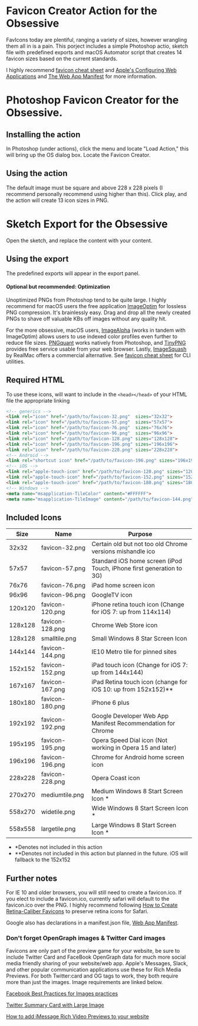 # Favicon Creator Action for the Obsessive

FavIcons today are plentiful, ranging a variety of sizes, however wrangling them all in is a pain. This porject includes a simple Photoshop actio, sketch file with predefined exports  and macOS Automator script  that creates 14 favicon sizes based on the current standards. 

I highly recommend [favicon cheat sheet](https://github.com/audreyr/favicon-cheat-sheet) and [Apple's Configuring Web Applications](https://developer.apple.com/library/content/documentation/AppleApplications/Reference/SafariWebContent/ConfiguringWebApplications/ConfiguringWebApplications.html) and  [The Web App Manifest](https://developers.google.com/web/fundamentals/web-app-manifest/)  for more information.

# Photoshop Favicon Creator for the Obsessive.

## Installing the action

In Photoshop (under actions), click the menu and locate "Load Action," this will bring up the OS dialog box. Locate the Favicon Creator.

## Using the action

The default image must be square and above 228 x 228 pixels (I recommend personally recommend using higher than this). Click play, and the action will create 13 icon sizes in PNG.


# Sketch Export for the Obsessive

Open the sketch, and replace the content with your content. 

## Using the export
 The predefined exports will appear in the export panel.  


#### Optional but recommended: Optimization

Unoptimized PNGs from Photoshop tend to be quite large. I highly recommend for macOS users the free application [ImageOptim](https://imageoptim.com/mac) for lossless PNG compression. It's brainlessly easy. Drag and drop all the newly created PNGs to shave off valuable KBs off images without any quality hit.

For the more obsessive, macOS users, [ImageAlpha](https://pngmini.com/) (works in tandem with ImageOptim) allows users to use indexed color profiles even further to reduce file sizes. [PNGquant](https://pngquant.org/) works natively from Photoshop, and [TinyPNG](https://tinypng.com/) provides free service usable from your web browser. Lastly, [ImageSquash](https://www.realmacsoftware.com/squash/) by RealMac offers a commercial alternative. See [favicon cheat sheet](https://github.com/audreyr/favicon-cheat-sheet) for CLI utilities.


## Required HTML


To use these icons, will want to include in the `<head></head>` of your HTML file the appropriate linking


```html
<!-- generics -->
<link rel="icon" href="/path/to/favicon-32.png"  sizes="32x32">
<link rel="icon" href="/path/to/favicon-57.png"  sizes="57x57">
<link rel="icon" href="/path/to/favicon-76.png"  sizes="76x76">
<link rel="icon" href="/path/to/favicon-96.png"  sizes="96x96">
<link rel="icon" href="/path/to/favicon-128.png" sizes="128x128">
<link rel="icon" href="/path/to/favicon-196.png" sizes="196x196">
<link rel="icon" href="/path/to/favicon-228.png" sizes="228x228">
<!-- Android -->
<link rel="shortcut icon" href="/path/to/favicon-196.png" sizes="196x196">
<!-- iOS -->
<link rel="apple-touch-icon" href="/path/to/favicon-120.png" sizes="120x120">
<link rel="apple-touch-icon" href="/path/to/favicon-152.png" sizes="152x152">
<link rel="apple-touch-icon" href="/path/to/favicon-180.png" sizes="180x180">
<!-- Windows -->
<meta name="msapplication-TileColor" content="#FFFFFF">
<meta name="msapplication-TileImage" content="/path/to/favicon-144.png">
```

## Included Icons


Size | Name | Purpose
---- | ---- | -------
32x32  | favicon-32.png  | Certain old but not too old Chrome versions mishandle ico
57x57 | favicon-57.png | Standard iOS home screen (iPod Touch, iPhone first generation to 3G)
76x76 | favicon-76.png | iPad home screen icon
96x96 | favicon-96.png | GoogleTV icon
120x120 | favicon-120.png | iPhone retina touch icon (Change for iOS 7: up from 114x114)
128x128 | favicon-128.png | Chrome Web Store icon
128x128 |    smalltile.png | Small Windows 8 Star Screen Icon
144x144 | favicon-144.png | IE10 Metro tile for pinned sites
152x152 | favicon-152.png | iPad touch icon (Change for iOS 7: up from 144x144)
167x167 | favicon-167.png | iPad Retina touch icon (change for iOS 10: up from 152x152)**
180x180 | favicon-180.png | iPhone 6 plus
192x192 | favicon-192.png | Google Developer Web App Manifest Recommendation for Chrome
195x195 | favicon-195.png | Opera Speed Dial icon (Not working in Opera 15 and later)
196x196 | favicon-196.png | Chrome for Android home screen icon
228x228 | favicon-228.png | Opera Coast icon
270x270 |    mediumtile.png |    Medium Windows 8 Start Screen Icon *
558x270 |    widetile.png |    Wide Windows 8 Start Screen Icon *
558x558 |    largetile.png |    Large Windows 8 Start Screen Icon *
* *Denotes not included in this action
* **Denotes not included in this action but planned in the future. iOS will fallback to the 152x152

## Further notes

For IE 10 and older browsers, you will still need to create a favicon.ico. If you elect to include a favicon.ico, currently safari will default to the favicon.ico over the PNG. I highly recommend following [How to Create Retina-Caliber Favicons](https://daringfireball.net/2013/01/retina_favicons) to preserve retina icons for Safari.

Google also has declarations in a manifest.json file, [Web App Manifest](https://developers.google.com/web/fundamentals/web-app-manifest/).

### Don't forget OpenGraph images & Twitter Card images

Favicons are only part of the preview game for your website, be sure to include Twitter Card and FaceBook OpenGraph data for much more social media friendly sharing of your website/web app. Apple's Messages, Slack, and other popular communication applications use these for Rich Media Previews. For both Twitter:card and OG tags to work, they both require more than just the images. Image requirements are linked below.

[Facebook Best Practices for Images practices](https://developers.facebook.com/docs/sharing/best-practices#images)

[Twitter Summary Card with Large Image](https://dev.twitter.com/cards/types/summary-large-image)

[How to add iMessage Rich Video Previews to your website](https://www.emergeinteractive.com/insights/detail/rich-video-previews-in-ios-macos-messages)

